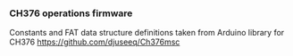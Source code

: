 ### CH376 operations firmware

Constants and FAT data structure definitions taken from Arduino library for CH376
https://github.com/djuseeq/Ch376msc

